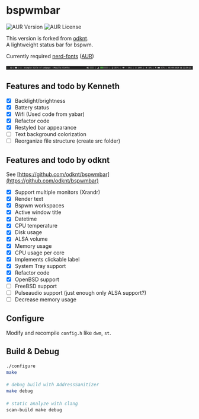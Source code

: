# bspwmbar

![AUR Version](https://img.shields.io/aur/version/bspwmbar.svg)
![AUR License](https://img.shields.io/aur/license/bspwmbar.svg)

This version is forked from [odknt](https://github.com/odknt/bspwmbar).
<br />
A lightweight status bar for bspwm.

Currently required [nerd-fonts](https://github.com/ryanoasis/nerd-fonts)
([AUR](https://aur.archlinux.org/packages/ttf-nerd-fonts-symbols/))

![bspwmbar.png](docs/bspwmbar.png)

## Features and todo by Kenneth
- [x] Backlight/brightness
- [x] Battery status
- [x] Wifi (Used code from yabar)
- [x] Refactor code
- [x] Restyled bar appearance
- [ ] Text background colorization
- [ ] Reorganize file structure (create src folder)

## Features and todo by odknt
See [https://github.com/odknt/bspwmbar](https://github.com/odknt/bspwmbar)
- [x] Support multiple monitors (Xrandr)
- [x] Render text
- [x] Bspwm workspaces
- [x] Active window title
- [x] Datetime
- [x] CPU temperature
- [x] Disk usage
- [x] ALSA volume
- [x] Memory usage
- [x] CPU usage per core
- [x] Implements clickable label
- [x] System Tray support
- [x] Refactor code
- [x] OpenBSD support
- [ ] FreeBSD support 
- [ ] Pulseaudio support (just enough only ALSA support?)
- [ ] Decrease memory usage

## Configure

Modify and recompile `config.h` like `dwm`, `st`.

## Build & Debug

```sh
./configure
make

# debug build with AddressSanitizer
make debug

# static analyze with clang
scan-build make debug
```
